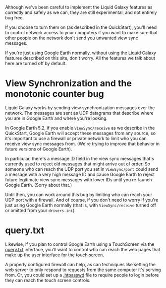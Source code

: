 Although we've been careful to implement the Liquid Galaxy features as correctly and safely as we can, they are still experimental, and not entirely bug free.

If you choose to turn them on (as described in the QuickStart), you'll need to control network access to your computers if you want to make sure that other people on the network don't send you unwanted view sync messages.

If you're just using Google Earth normally, without using the Liquid Galaxy features described on this site, don't worry.  All the features we talk about here are turned off by default.

# View Synchronization and the monotonic counter bug #

Liquid Galaxy works by sending view synchronization messages over the network.  The messages are sent as UDP datagrams that describe where you are in Google Earth and where you're looking.

In Google Earth 5.2, if you enable `ViewSync/receive` as we describe in the QuickStart, Google Earth will accept these messages from any source, so it's important to use a firewall or private network to limit who you can receive view sync messages from.  (We're trying to improve that behavior in future versions of Google Earth).

In particular, there's a message ID field in the view sync messages that's currently used to reject old messages that might arrive out of order.  So someone who can reach the UDP port you set in `ViewSync/port` could send a message with a very high message ID and cause Google Earth to reject future legitimate view sync messages with lower IDs until you re-launch Google Earth.  (Sorry about that.)

Until then, you can work around this bug by limiting who can reach your UDP port with a firewall.  And of course, if you don't need to worry if you're just using Google Earth normally (that is, with `ViewSync/receive` turned off or omitted from your `drivers.ini`).

# query.txt #

Likewise, if you plan to control Google Earth using a TouchScreen via the [query.txt](QueryTxt.md) interface, you'll want to control who can reach the web pages that make up the user interface for the touch screen.

A properly configured firewall can help, as can techniques like setting the web server to only respond to requests from the same computer it's serving from.  Or, you could set up a [.htpasswd](http://httpd.apache.org/docs/2.0/programs/htpasswd.html) file to require people to login before they can reach the touch screen controls.